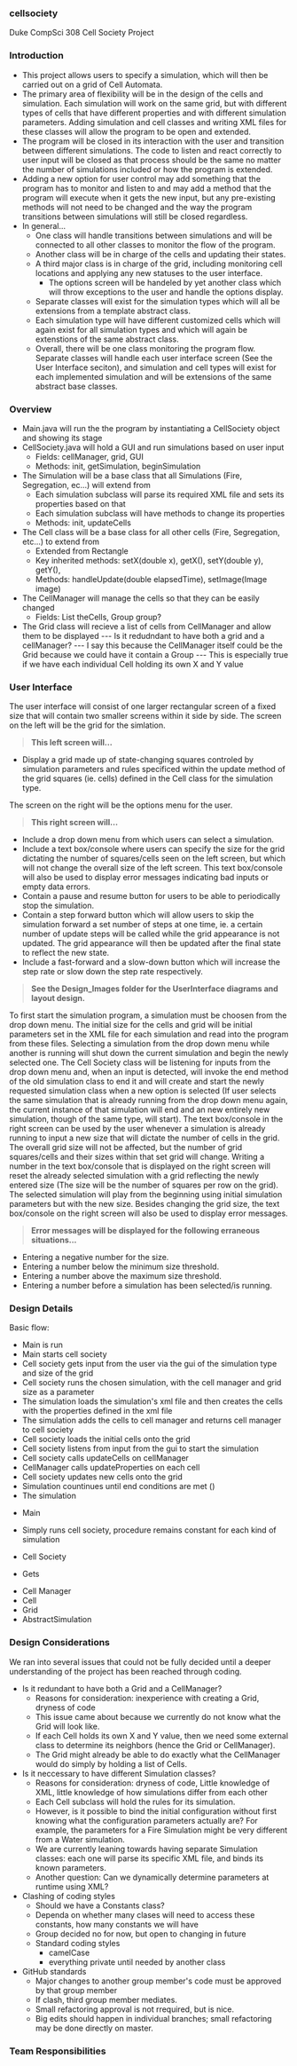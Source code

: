 ### cellsociety
Duke CompSci 308 Cell Society Project
### Introduction
* This project allows users to specify a simulation, which will then be carried out on a grid of Cell Automata.
* The primary area of flexibility will be in the design of the cells and simulation. Each simulation
	will work on the same grid, but with different types of cells that have different properties and with different simulation
  parameters. Adding simulation and cell classes and writing XML files for these classes will allow the program to be 
  open and extended. 
* The program will be closed in its interaction with the user and transition between different simulations. The code to listen
and react correctly to user input will be closed as that process should be the same no matter the number of simulations 
included or how the program is extended.
* Adding a new option for user control may add something that the program has to 
monitor and listen to and may add a method that the program will execute when it gets the new input, but any pre-existing 
methods will not need to be changed and the way the program transitions between simulations will still be closed regardless.
* In general...
	* One class will handle transitions between simulations and will be connected to all other classes to monitor 
		the flow of the program. 
	* Another class will be in charge of the cells and updating their states. 
  * A third major class is in charge of the grid, including monitoring cell locations and applying any new statuses to the 
    user interface. 
	* The options screen will be handeled by yet another class which will throw exceptions to the user and handle the options display. 
  * Separate classes will exist for the simulation types which will all be extensions from a template abstract class. 
  * Each simulation type will have different customized cells which will again exist for all simulation types and 
    which will again be extenstions of the same abstract class. 
  * Overall, there will be one class monitoring the program flow. Separate classes will handle each user interface screen 
    (See the User Interface seciton), and simulation and cell types will exist for each implemented simulation and will
    be extensions of the same abstract base classes. 

### Overview
* Main.java will run the the program by instantiating a CellSociety object and showing its stage
* CellSociety.java will hold a GUI and run simulations based on user input
	* Fields: cellManager, grid, GUI
  * Methods: init, getSimulation, beginSimulation
* The Simulation will be a base class that all Simulations (Fire, Segregation, ec...) will extend from
	* Each simulation subclass will parse its required XML file and sets its properties based on that
  * Each simulation subclass will have methods to change its properties 
  * Methods: init, updateCells
* The Cell class will be a base class for all other cells (Fire, Segregation, etc...) to extend from
	* Extended from Rectangle
  * Key inherited methods: setX(double x), getX(), setY(double y), getY(), 
  * Methods: handleUpdate(double elapsedTime), setImage(Image image)
* The CellManager will manage the cells so that they can be easily changed
	* Fields: List<Cell> theCells, Group group? 
* The Grid class will recieve a list of cells from CellManager and allow them to be displayed 
--- Is it redudndant to have both a grid and a cellManager? 
--- I say this because the CellManager itself could be the Grid because we could have it contain a Group
--- This is especially true if we have each individual Cell holding its own X and Y value

### User Interface
The user interface will consist of one larger rectangular screen of a fixed size that will contain two smaller screens
within it side by side. The screen on the left will be the grid for the simlation. 
> **This left screen will...**
> 
*  Display a grid made up of state-changing squares controled by simulation parameters and rules specificed within 
the update method of the grid squares (ie. cells) defined in the Cell class for the simulation type.

The screen on the right will be the options menu for the user. 
> **This right screen will...**
> 
* Include a drop down menu from which users can select a simulation. 
* Include a text box/console where users can specify the size for the grid dictating the number of squares/cells seen on 
the left screen, but which will not change the overall size of the left screen. This text box/console will also be used to 
display error messages indicating bad inputs or empty data errors. 
* Contain a pause and resume button for users to be able to periodically stop the simulation.
* Contain a step forward button which will allow users to skip the simulation forward a set number of steps at one time, 
ie. a certain number of update steps will be called while the grid appearance is not updated. The grid appearance will 
then be updated after the final state to reflect the new state. 
* Include a fast-forward and a slow-down button which will increase the step rate or slow down the step rate respectively.

> **See the Design_Images folder for the UserInterface diagrams and layout design.**

To first start the simulation program, a simulation must be choosen from the drop down menu. The initial size for the cells 
and grid will be initial parameters set in the XML file for each simulation and read into the program from these files.
Selecting a simulation from the drop down menu while another is running will shut down the current simulation and begin 
the newly selected one. The Cell Society class will be listening for inputs from the drop down menu and, when an input is 
detected, will invoke the end method of the old simulation class to end it and will create and start the newly requested 
simulation class when a new option is selected (If user selects the same simulation that is already running from the drop 
down menu again, the current instance of that simulation will end and an new entirely new simulation, though of the same 
type, will start). The text box/console in the right screen can be used by the user whenever a simulation is already 
running to input a new size that will dictate the number of cells in the grid. The overall grid size will not be affected, 
but the number of grid squares/cells and their sizes within that set grid will change. Writing a number in the text 
box/console that is displayed on the right screen will reset the already selected simulation  with a grid reflecting the 
newly entered size (The size will be the number of squares per row on the grid). The selected simulation will play from 
the beginning using initial simulation parameters but with the new size. Besides changing the grid size, the text 
box/console on the right screen will also be used to display error messages. 
>  **Error messages will be displayed for the following erraneous situations...**
>  
* Entering a negative number for the size.
* Entering a number below the minimum size threshold.
* Entering a number above the maximum size threshold.
* Entering a number before a simulation has been selected/is running. 

### Design Details
Basic flow:
- Main is run
- Main starts cell society
- Cell society gets input from the user via the gui of the simulation type and size of the grid
- Cell society runs the chosen simulation, with the cell manager and grid size as a parameter
- The simulation loads the simulation's xml file and then creates the cells with the properties defined in the xml file
- The simulation adds the cells to cell manager and returns cell manager to cell society
- Cell society loads the initial cells onto the grid
- Cell society listens from input from the gui to start the simulation
- Cell society calls updateCells on cellManager
- CellManager calls updateProperties on each cell
- Cell society updates new cells onto the grid
- Simulation countinues until end conditions are met ()
- The simulation 
* Main
- Simply runs cell society, procedure remains constant for each kind of simulation
* Cell Society 
- Gets 
* Cell Manager
* Cell
* Grid
* AbstractSimulation 

### Design Considerations 
We ran into several issues that could not be fully decided until a deeper understanding of the project has been reached through coding.
* Is it redundant to have both a Grid and a CellManager?
	* Reasons for consideration: inexperience with creating a Grid, dryness of code
	* This issue came about because we currently do not know what the Grid will look like. 
  * If each Cell holds its own X and Y value, then we need some external class to determine its neighbors 
    	(hence the Grid or CellManager). 
  * The Grid might already be able to do exactly what the CellManager would do simply by holding a list of Cells.
* Is it neccessary to have different Simulation classes?
	* Reasons for consideration: dryness of code, Little knowledge of XML, little knowledge of how simulations differ from each other
	* Each Cell subclass will hold the rules for its simulation.
  * However, is it possible to bind the initial configuration without first knowing what the configuration
  parameters actually are? For example, the parameters for a Fire Simulation might be very different from a Water simulation.
  * We are currently leaning towards having separate Simulation classes: each one will parse its specific
  XML file, and binds its known parameters. 
  * Another question: Can we dynamically determine parameters at runtime using XML?
* Clashing of coding styles	
	* Should we have a Constants class?
  	* Dependa on whether many clases will need to access these constants, how many constants we will have
    * Group decided no for now, but open to changing in future
  * Standard coding styles
  	* camelCase
    * everything private until needed by another class
* GitHub standards
	* Major changes to another group member's code must be approved by that group member 
  	* If clash, third group member mediates.
  * Small refactoring approval is not rrequired, but is nice.
  * Big edits should happen in individual branches; small refactoring may be done directly on master.
  
### Team Responsibilities 
